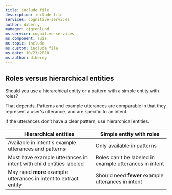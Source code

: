```yaml
---
title: include file
description: include file 
services: cognitive-services
author: diberry
manager: cjgronlund
ms.service: cognitive-services
ms.component: luis
ms.topic: include
ms.custom: include file
ms.date: 10/23/2018
ms.author: diberry
--- 
```


## Roles versus hierarchical entities

Should you use a hierarchical entity or a pattern with a simple entity with roles? 

That depends. Patterns and example utterances are comparable in that they represent a user's utterance, and are specific to an intent.  

If the utterances don’t have a clear pattern, use hierarchical entities. 

|Hierarchical entities|Simple entity with roles|
|--|--|
|Available in intent's example utterances and patterns|Only available in patterns|
|Must have example utterances in intent with child entities labeled|Roles can't be labeled in example utterances in intent|
|May need **more** example utterances in intent to extract entity|Should need **fewer** example utterances in intent|
